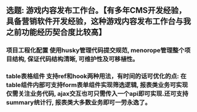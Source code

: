 
## 选题: 游戏内容发布工作台。【有多年CMS开发经验，具备营销软件开发经验，这种游戏内容发布工作台与我之前功能经历契合度比较高】

### 项目工程化配置 使用husky管理代码提交规范, menorope管理整个项目结构, 保证代码结构清晰, 可维护性及可移植性。

### table表格组件 支持ref和hook两种用法，有时间的话可优化的点: 在table组件内部可支持form表单组件实现筛选逻辑, 报表类业务可实现仅需关注业务代码, ajax交互也可只需传入一个api即可实现.还可支持summary统计行, 报表类大多数业务即可一劳永逸了。

